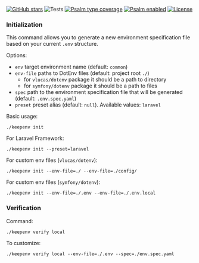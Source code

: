[![GitHub stars](https://img.shields.io/github/stars/andriichuk/enviro)](https://github.com/andriichuk/enviro)
![Tests](https://github.com/andriichuk/enviro/actions/workflows/test.yml/badge.svg)
[![Psalm type coverage](https://shepherd.dev/github/andriichuk/enviro/coverage.svg)](https://packagist.org/packages/andriichuk/enviro)
[![Psalm enabled](https://shepherd.dev/github/andriichuk/enviro/level.svg)](https://packagist.org/packages/andriichuk/enviro)
[![License](https://poser.pugx.org/andriichuk/enviro/license?format=flat)](https://packagist.org/packages/andriichuk/enviro)

### Initialization

This command allows you to generate a new environment specification file based on your current `.env` structure.

Options:

* `env` target environment name (default: `common`)
* `env-file` paths to DotEnv files (default: project root `./`)
  * for `vlucas/dotenv` package it should be a path to directory
  * for `symfony/dotenv` package it should be a path to files
* `spec` path to the environment specification file that will be generated (default: `.env.spec.yaml`)
* `preset` preset alias (default: `null`). Available values: `laravel` 

Basic usage:

```shell
./keepenv init
```

For Laravel Framework:

```shell
./keepenv init --preset=laravel
```

For custom env files (`vlucas/dotenv`):

```shell
./keepenv init --env-file=./ --env-file=./config/
```

For custom env files (`symfony/dotenv`):

```shell
./keepenv init --env-file=./.env --env-file=./.env.local
```

### Verification

Command:

```shell
./keepenv verify local
```

To customize:

```shell
./keepenv verify local --env-file=./.env --spec=./env.spec.yaml
```
